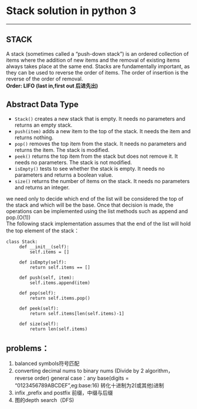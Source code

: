 # Stack solution in python 3
***
## STACK
  A stack (sometimes called a “push-down stack”) is an ordered collection of items where the addition of new items and the removal of existing items always takes place at the same end. Stacks are fundamentally important, as they can be used to reverse the order of items. The order of insertion is the reverse of the order of removal.   
**Order: LIFO (last in,first out 后进先出)**    
## Abstract Data Type  
* `Stack()` creates a new stack that is empty. It needs no parameters and returns an empty stack.  
* `push(item)` adds a new item to the top of the stack. It needs the item and returns nothing.  
* `pop()` removes the top item from the stack. It needs no parameters and returns the item. The stack is modified.  
* `peek()` returns the top item from the stack but does not remove it. It needs no parameters. The stack is not modified.  
* `isEmpty()` tests to see whether the stack is empty. It needs no parameters and returns a boolean value.  
* `size()` returns the number of items on the stack. It needs no parameters and returns an integer.   
 
we need only to decide which end of the list will be considered the top of the stack and which will be the base. Once that decision is made, the operations can be implemented using the list methods such as append and pop.(O(1))  
The following stack implementation  assumes that the end of the list will hold the top element of the stack：  
``` 
class Stack:
     def __init__(self):
         self.items = []

     def isEmpty(self):
         return self.items == []

     def push(self, item):
         self.items.append(item)

     def pop(self):
         return self.items.pop()

     def peek(self):
         return self.items[len(self.items)-1]

     def size(self):
         return len(self.items)  
```
## problems：  
1. balanced symbols符号匹配    
2. converting decimal nums to binary nums (Divide by 2 algorithm，reverse order) general case：any base(digits = “0123456789ABCDEF”,eg:base:16) 转化十进制为2(或其他)进制  
3. infix ,prefix and postfix 前缀，中缀与后缀  
4. 图的depth search（DFS)  
